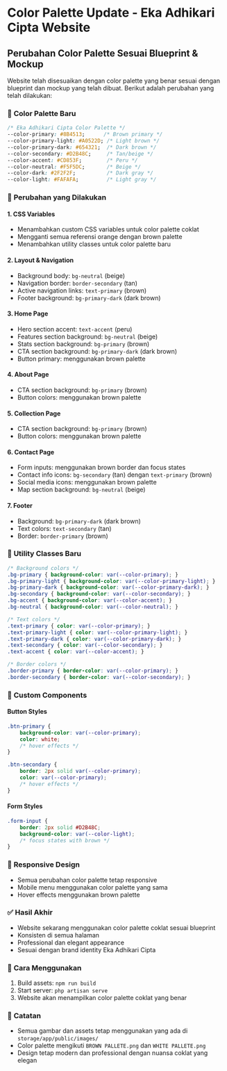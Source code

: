 # Color Palette Update - Eka Adhikari Cipta Website

## Perubahan Color Palette Sesuai Blueprint & Mockup

Website telah disesuaikan dengan color palette yang benar sesuai dengan blueprint dan mockup yang telah dibuat. Berikut adalah perubahan yang telah dilakukan:

### 🎨 **Color Palette Baru**

```css
/* Eka Adhikari Cipta Color Palette */
--color-primary: #8B4513;      /* Brown primary */
--color-primary-light: #A0522D; /* Light brown */
--color-primary-dark: #654321;  /* Dark brown */
--color-secondary: #D2B48C;     /* Tan/beige */
--color-accent: #CD853F;        /* Peru */
--color-neutral: #F5F5DC;       /* Beige */
--color-dark: #2F2F2F;          /* Dark gray */
--color-light: #FAFAFA;         /* Light gray */
```

### 🔄 **Perubahan yang Dilakukan**

#### 1. **CSS Variables**
- Menambahkan custom CSS variables untuk color palette coklat
- Mengganti semua referensi orange dengan brown palette
- Menambahkan utility classes untuk color palette baru

#### 2. **Layout & Navigation**
- Background body: `bg-neutral` (beige)
- Navigation border: `border-secondary` (tan)
- Active navigation links: `text-primary` (brown)
- Footer background: `bg-primary-dark` (dark brown)

#### 3. **Home Page**
- Hero section accent: `text-accent` (peru)
- Features section background: `bg-neutral` (beige)
- Stats section background: `bg-primary` (brown)
- CTA section background: `bg-primary-dark` (dark brown)
- Button primary: menggunakan brown palette

#### 4. **About Page**
- CTA section background: `bg-primary` (brown)
- Button colors: menggunakan brown palette

#### 5. **Collection Page**
- CTA section background: `bg-primary` (brown)
- Button colors: menggunakan brown palette

#### 6. **Contact Page**
- Form inputs: menggunakan brown border dan focus states
- Contact info icons: `bg-secondary` (tan) dengan `text-primary` (brown)
- Social media icons: menggunakan brown palette
- Map section background: `bg-neutral` (beige)

#### 7. **Footer**
- Background: `bg-primary-dark` (dark brown)
- Text colors: `text-secondary` (tan)
- Border: `border-primary` (brown)

### 🎯 **Utility Classes Baru**

```css
/* Background colors */
.bg-primary { background-color: var(--color-primary); }
.bg-primary-light { background-color: var(--color-primary-light); }
.bg-primary-dark { background-color: var(--color-primary-dark); }
.bg-secondary { background-color: var(--color-secondary); }
.bg-accent { background-color: var(--color-accent); }
.bg-neutral { background-color: var(--color-neutral); }

/* Text colors */
.text-primary { color: var(--color-primary); }
.text-primary-light { color: var(--color-primary-light); }
.text-primary-dark { color: var(--color-primary-dark); }
.text-secondary { color: var(--color-secondary); }
.text-accent { color: var(--color-accent); }

/* Border colors */
.border-primary { border-color: var(--color-primary); }
.border-secondary { border-color: var(--color-secondary); }
```

### 🔧 **Custom Components**

#### Button Styles
```css
.btn-primary {
    background-color: var(--color-primary);
    color: white;
    /* hover effects */
}

.btn-secondary {
    border: 2px solid var(--color-primary);
    color: var(--color-primary);
    /* hover effects */
}
```

#### Form Styles
```css
.form-input {
    border: 2px solid #D2B48C;
    background-color: var(--color-light);
    /* focus states with brown */
}
```

### 📱 **Responsive Design**
- Semua perubahan color palette tetap responsive
- Mobile menu menggunakan color palette yang sama
- Hover effects menggunakan brown palette

### ✅ **Hasil Akhir**
- Website sekarang menggunakan color palette coklat sesuai blueprint
- Konsisten di semua halaman
- Professional dan elegant appearance
- Sesuai dengan brand identity Eka Adhikari Cipta

### 🚀 **Cara Menggunakan**
1. Build assets: `npm run build`
2. Start server: `php artisan serve`
3. Website akan menampilkan color palette coklat yang benar

### 📝 **Catatan**
- Semua gambar dan assets tetap menggunakan yang ada di `storage/app/public/images/`
- Color palette mengikuti `BROWN PALLETE.png` dan `WHITE PALLETE.png`
- Design tetap modern dan professional dengan nuansa coklat yang elegan
